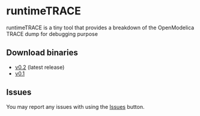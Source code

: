 # runtimeTRACE
runtimeTRACE is a tiny tool that provides a breakdown of the OpenModelica TRACE dump for debugging purpose

## Download binaries
* [v0.2](../../releases/tag/v0.2) (latest release)
* [v0.1](../../releases/tag/v0.1)

## Issues
You may report any issues with using the [Issues](../../issues) button.
